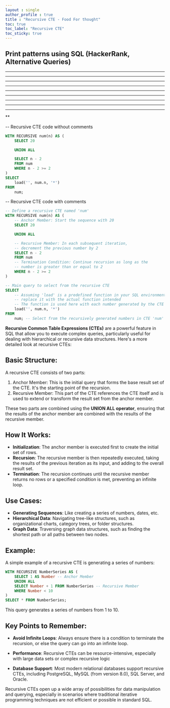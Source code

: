 ```yaml
---
layout : single  
author_profile : true
title : "Recursive CTE - Food For thought"
toc: true
toc_label: "Recursive CTE"
toc_sticky: true
---
```

  
## Print patterns using SQL (HackerRank, Alternative Queries)  
  
********************
******************
****************
**************
************
**********
********
******
****
**


-- Recursive CTE code without comments
```sql
WITH RECURSIVE num(n) AS (
    SELECT 20 

    UNION ALL

    SELECT n - 2
    FROM num
    WHERE n - 2 >= 2
)
SELECT 
    load('', num.n, '*')
FROM 
    num;
```  
  
-- Recursive CTE code with comments
  
```sql
-- Define a recursive CTE named 'num'
WITH RECURSIVE num(n) AS (
    -- Anchor Member: Start the sequence with 20
    SELECT 20 

    UNION ALL

    -- Recursive Member: In each subsequent iteration, 
    -- decrement the previous number by 2
    SELECT n - 2
    FROM num
    -- Termination Condition: Continue recursion as long as the 
    -- number is greater than or equal to 2
    WHERE n - 2 >= 2
)

-- Main query to select from the recursive CTE
SELECT 
    -- Assuming 'load' is a predefined function in your SQL environment; 
    -- replace it with the actual function intended
    -- The function is used here with each number generated by the CTE
    load('', num.n, '*')
FROM 
    num; -- Select from the recursively generated numbers in CTE 'num'
```  

**Recursive Common Table Expressions (CTEs)** are a powerful feature in SQL that allow you to execute complex queries, particularly useful for dealing with hierarchical or recursive data structures. Here's a more detailed look at recursive CTEs:  

## Basic Structure:
A recursive CTE consists of two parts:
1. Anchor Member: This is the initial query that forms the base result set of the CTE. It's the starting point of the recursion.
2. Recursive Member: This part of the CTE references the CTE itself and is used to extend or transform the result set from the anchor member.
   
These two parts are combined using the **UNION ALL operator**, ensuring that the results of the anchor member are combined with the results of the recursive member.
  
## How It Works:
- **Initialization**: The anchor member is executed first to create the initial set of rows.
- **Recursion**: The recursive member is then repeatedly executed, taking the results of the previous iteration as its input, and adding to the overall result set.
- **Termination**: The recursion continues until the recursive member returns no rows or a specified condition is met, preventing an infinite loop.

## Use Cases:
- **Generating Sequences**: Like creating a series of numbers, dates, etc.
- **Hierarchical Data**: Navigating tree-like structures, such as organizational charts, category trees, or folder structures.
- **Graph Data**: Traversing graph data structures, such as finding the shortest path or all paths between two nodes.
  
## Example:
A simple example of a recursive CTE is generating a series of numbers:

```sql
WITH RECURSIVE NumberSeries AS (
    SELECT 1 AS Number -- Anchor Member
    UNION ALL
    SELECT Number + 1 FROM NumberSeries -- Recursive Member
    WHERE Number < 10
)
SELECT * FROM NumberSeries;
```

This query generates a series of numbers from 1 to 10.

## Key Points to Remember:
- **Avoid Infinite Loops**: Always ensure there is a condition to terminate the recursion, or else the query can go into an infinite loop.  

- **Performance**: Recursive CTEs can be resource-intensive, especially with large data sets or complex recursive logic
- **Database Support**: Most modern relational databases support recursive CTEs, including PostgreSQL, MySQL (from version 8.0), SQL Server, and Oracle.  
  
Recursive CTEs open up a wide array of possibilities for data manipulation and querying, especially in scenarios where traditional iterative programming techniques are not efficient or possible in standard SQL.



